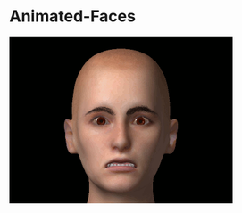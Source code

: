 # Animated-Faces

![anim_face](https://github.com/jhays006/Animated-Faces/blob/master/AF_1_afraid.gif "Animated Face")
